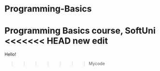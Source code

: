 # Programming-Basics
Programming Basics course, SoftUni
<<<<<<< HEAD
new edit
=======
Hello!
>>>>>>> Mycode
